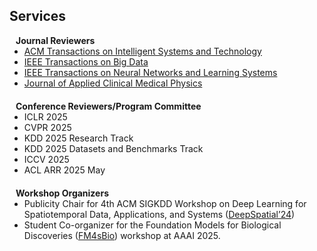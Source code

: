 ## Services
<h4 style="margin:0 10px 0;">Journal Reviewers</h4>

<ul style="margin:0 0 20px;">
    <li><a href="https://dl.acm.org/journal/tist"><autocolor>ACM Transactions on Intelligent Systems and Technology</autocolor></a></li>
    <li><a href="https://ieeexplore.ieee.org/xpl/RecentIssue.jsp?punumber=6687317"><autocolor>IEEE Transactions on Big Data</autocolor></a></li>
    <li><a href="https://ieeexplore.ieee.org/xpl/RecentIssue.jsp?punumber=5962385"><autocolor>IEEE Transactions on Neural Networks and Learning Systems</autocolor></a></li>
    <li><a href="https://aapm.onlinelibrary.wiley.com/journal/15269914"><autocolor>Journal of Applied Clinical Medical Physics</autocolor></a></li>
</ul>

<h4 style="margin:0 10px 0;">Conference Reviewers/Program Committee</h4>

<ul style="margin:0 0 20px;">
    <li>ICLR 2025</li>
    <li>CVPR 2025</li>
    <li>KDD 2025 Research Track</li>
    <li>KDD 2025 Datasets and Benchmarks Track</li>
    <li>ICCV 2025</li>
    <li>ACL ARR 2025 May</li>
</ul>

<h4 style="margin:0 10px 0;">Workshop Organizers</h4>

<ul style="margin:0 0 20px;">
    <li>Publicity Chair for 4th ACM SIGKDD Workshop on Deep Learning for Spatiotemporal Data, Applications, and Systems (<a href="https://deepspatial2024.github.io/">DeepSpatial’24</a>)</li>            <li>Student Co-organizer for the Foundation Models for Biological Discoveries (<a href="https://llms4science-community.github.io/aaai2025">FM4sBio</a>) workshop at AAAI 2025.</li>    
</ul>
